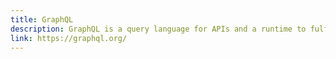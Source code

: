 ```yaml
---
title: GraphQL
description: GraphQL is a query language for APIs and a runtime to fulfill those queries, it basically allows your frontend application to request data from your backend application despite underlying programming language.
link: https://graphql.org/
---
```

